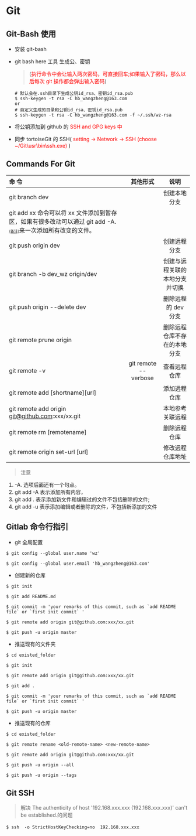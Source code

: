 # Git

## Git-Bash 使用

- 安装 git-bash
- git bash here 工具 生成公、密钥

  > (<font color=red>执行命令中会让输入两次密码，可直接回车;如果输入了密码，那么以后每次 git 操作都会弹出输入密码</font>)

  ```shell
  # 默认会在.ssh目录下生成公钥id_rsa、密钥id_rsa.pub
  $ ssh-keygen -t rsa -C hb_wangzheng@163.com
  or
  # 自定义生成的目录和公钥id_rsa、密钥id_rsa.pub
  $ ssh-keygen -t rsa -C hb_wangzheng@163.com -f ~/.ssh/wz-rsa
  ```

- 将公钥添加到 github 的<font color=red> SSH and GPG keys 中 </font>
- 同步 tortoiseGit 的 SSH(<font color=red> setting -> Network -> SSH (choose ~/Git\usr\bin\ssh.exe) </font> )

## Commands For Git

| 命 令                                                                                                                                          |       其他形式       |              说明              |
| :--------------------------------------------------------------------------------------------------------------------------------------------- | :------------------: | :----------------------------: |
| git branch dev                                                                                                                                 |                      |          创建本地分支          |
| git add xx 命令可以将 xx 文件添加到暂存区，如果有很多改动可以通过 git add -A. <font size=1>[(备注)](#remark1)</font>来一次添加所有改变的文件。 |                      |                                |
| git push origin dev                                                                                                                            |                      |          创建远程分支          |
| git branch -b dev_wz origin/dev                                                                                                                |                      | 创建与远程关联的本地分支并切换 |
| git push origin --delete dev                                                                                                                   |                      |      删除远程的 dev 分支       |
| git remote prune origin                                                                                                                        |                      |  删除远程仓库不存在的本地分支  |
| git remote -v                                                                                                                                  | git remote --verbose |          查看远程仓库          |
| git remote add [shortname][url]                                                                                                                |                      |          添加远程仓库          |
| git remote add origin git@github.com:xxx/xx.git                                                                                                |                      |        本地参考关联远程        |
| git remote rm [remotename]                                                                                                                     |                      |          删除远程仓库          |
| git remote origin set-url [url]                                                                                                                |                      |        修改远程仓库地址        |

<a name="remark1">

> 注意

1. -A. 选项后面还有一个句点。
2. git add -A 表示添加所有内容，
3. git add . 表示添加新文件和编辑过的文件不包括删除的文件;
4. git add -u 表示添加编辑或者删除的文件，不包括新添加的文件

## Gitlab 命令行指引

- git 全局配置

```shell
$ git config --global user.name 'wz'

$ git config --global user.email 'hb_wangzheng@163.com'
```

- 创建新的仓库

```shell
$ git init

$ git add README.md

$ git commit -m 'your remarks of this commit, such as `add README file` or `first init commit` '

$ git remote add origin git@github.com:xxx/xx.git

$ git push -u origin master
```

- 推送现有的文件夹

```shell
$ cd existed_folder

$ git init

$ git remote add origin git@github.com:xxx/xx.git

$ git add .

$ git commit -m 'your remarks of this commit, such as `add README file` or `first init commit` '

$ git push -u origin master
```

- 推送现有的仓库

```shell
$ cd existed_folder

$ git remote rename <old-remote-name> <new-remote-name>

$ git remote add origin git@github.com:xxx/xx.git

$ git push -u origin --all

$ git push -u origin --tags
```

## Git SSH

> 解决 The authenticity of host '192.168.xxx.xxx (192.168.xxx.xxx)' can't be established.的问题

```shell
$ ssh  -o StrictHostKeyChecking=no  192.168.xxx.xxx　
```

